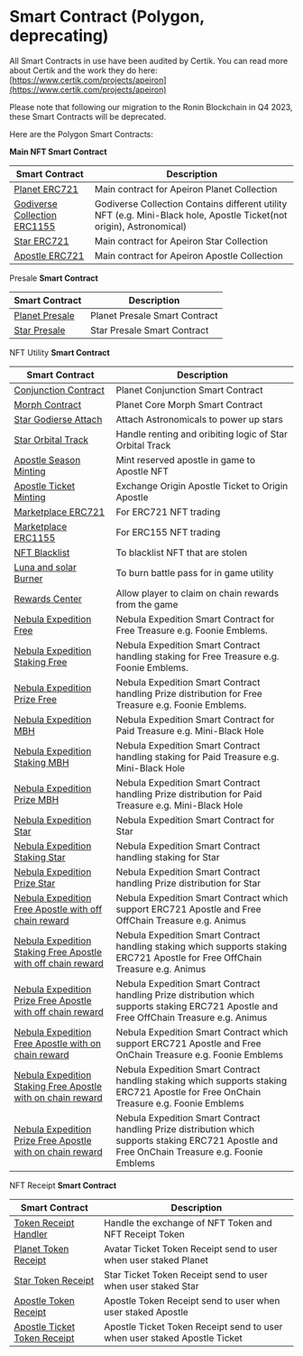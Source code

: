 # Smart Contract (Polygon, deprecating)

All Smart Contracts in use have been audited by Certik. You can read more about Certik and the work they do here: [https://www.certik.com/projects/apeiron](https://www.certik.com/projects/apeiron)

Please note that following our migration to the Ronin Blockchain in Q4 2023, these Smart Contracts will be deprecated.

Here are the Polygon Smart Contracts:



**Main NFT Smart Contract**

| Smart Contract                                                                                             | Description                                                                                                          |
| ---------------------------------------------------------------------------------------------------------- | -------------------------------------------------------------------------------------------------------------------- |
| [Planet ERC721](https://polygonscan.com/address/0x24F9b0837424C62d2247D8A11A6d6139e4ab5eD2)                | Main contract for Apeiron Planet Collection                                                                          |
| [Godiverse Collection ERC1155](https://polygonscan.com/address/0x482d4eE070aDBC35Aad4F4696f9aF3E11516Dc28) | Godiverse Collection Contains different utility NFT (e.g. Mini-Black hole, Apostle Ticket(not origin), Astronomical) |
| [Star ERC721](https://polygonscan.com/address/0xC11BE84957C265e3c4D0957dd293E57cA4b7d6B5)                  | Main contract for Apeiron Star Collection                                                                            |
| [Apostle ERC721](https://polygonscan.com/address/0x874f28BDCAa3Bb3c4551873CD2E6AA72ee8fB7Cd)               | Main contract for Apeiron Apostle Collection                                                                         |

Presale **Smart Contract**

| Smart Contract                                                                               | Description                   |
| -------------------------------------------------------------------------------------------- | ----------------------------- |
| [Planet Presale](https://polygonscan.com/address/0x9ACED372DDd0B5B3Ad9FAcAd44C62e808B3e38C1) | Planet Presale Smart Contract |
| [Star Presale](https://polygonscan.com/address/0x613574b761c43c71780CC511022975Ea089860dD)   | Star Presale Smart Contract   |



NFT Utility **Smart Contract**

| Smart Contract                                                                                                                             | Description                                                                                                                                      |
| ------------------------------------------------------------------------------------------------------------------------------------------ | ------------------------------------------------------------------------------------------------------------------------------------------------ |
| [Conjunction Contract](https://polygonscan.com/address/0x4D84D84Aa2Be65e10e41fa2bE5Be5073E4B02F1a)                                         | Planet Conjunction Smart Contract                                                                                                                |
| [Morph Contract](https://polygonscan.com/address/0x9525b76F7C95AE0c690A486a878c700E0990D595)                                               | Planet Core Morph Smart Contract                                                                                                                 |
| [Star Godierse Attach](https://polygonscan.com/address/0xcc87f69B69cf5fa0709D1299D9C622F5542c8666)                                         | Attach Astronomicals to power up stars                                                                                                           |
| [Star Orbital Track](https://polygonscan.com/address/0x9eae82c11ad3333fd335e455238602dd6c854b50)                                           | Handle renting and oribiting logic of Star Orbital Track                                                                                         |
| [Apostle Season Minting](https://polygonscan.com/address/0xF786195B491141C350316d388CaFC8bF8cbe65f7)                                       | Mint reserved apostle in game to Apostle NFT                                                                                                     |
| [Apostle Ticket Minting](https://polygonscan.com/address/0xcE9eC5b412d1E957970D24D0b9bB704a9527acFF)                                       | Exchange Origin Apostle Ticket to Origin Apostle                                                                                                 |
| [Marketplace ERC721](https://polygonscan.com/address/0x550168EC56B3348B91c62D29aAe7eBa8C88FfEe4)                                           | For ERC721 NFT trading                                                                                                                           |
| [Marketplace ERC1155](https://polygonscan.com/address/0x52e723a8911E5b2d7e28d10b8B21f3ddE1039549)                                          | For ERC155 NFT trading                                                                                                                           |
| [NFT Blacklist](https://polygonscan.com/address/0x29D2adB099E21FBBe4BBe77F07C80031F5A5Aa03)                                                | To blacklist NFT that are stolen                                                                                                                 |
| [Luna and solar Burner](https://polygonscan.com/address/0x39d88cD4c634Cc1CdF572360e453AFB8F63f1e7d)                                        | To burn battle pass for in game utility                                                                                                          |
| [Rewards Center](https://polygonscan.com/address/0xEA793Feb0b6dE7bcB1be1491F74c2c9E39e47A79)                                               | Allow player to claim on chain rewards from the game                                                                                             |
| [Nebula Expedition Free](https://polygonscan.com/address/0x91945fDEdF0236974586973c06A6fcCE54459C03)                                       | Nebula Expedition Smart Contract for Free Treasure e.g. Foonie Emblems.                                                                          |
| [Nebula Expedition Staking Free](https://polygonscan.com/address/0xD0DD74c12A338e9e34C3E966a9E08697dE790990)                               | Nebula Expedition Smart Contract handling staking for Free Treasure e.g. Foonie Emblems.                                                         |
| [Nebula Expedition Prize Free](https://polygonscan.com/address/0x46C752fce8aa2B9aB697cda6Aeb6D222d7c663Ff)                                 | Nebula Expedition Smart Contract handling Prize distribution for Free Treasure e.g. Foonie Emblems.                                              |
| [Nebula Expedition MBH](https://polygonscan.com/address/0x6354650Bda716a13CcFE3Ca2f522Cb58b0739C3F)                                        | Nebula Expedition Smart Contract for Paid Treasure e.g. Mini-Black Hole                                                                          |
| [Nebula Expedition Staking MBH](https://polygonscan.com/address/0x08C58f439913293481eB7732de07935933C842F0)                                | Nebula Expedition Smart Contract handling staking for Paid Treasure e.g. Mini-Black Hole                                                         |
| [Nebula Expedition Prize MBH](https://polygonscan.com/address/0xC159Ee328ac0A71c137f38fA75654F3254fab128)                                  | Nebula Expedition Smart Contract handling Prize distribution for Paid Treasure e.g. Mini-Black Hole                                              |
| [Nebula Expedition Star](https://polygonscan.com/address/0xb12d728489feC5e81C46965b16d760097E764421)                                       | Nebula Expedition Smart Contract for Star                                                                                                        |
| [Nebula Expedition Staking Star](https://polygonscan.com/address/0x6A58bfEAF81475AF0b0AF409C7B41BF7515c3232)                               | Nebula Expedition Smart Contract handling staking for Star                                                                                       |
| [Nebula Expedition Prize Star](https://polygonscan.com/address/0x91fe4BD7bB0a2364125505D3f432D1E2D24182dC)                                 | Nebula Expedition Smart Contract handling Prize distribution for Star                                                                            |
| [Nebula Expedition Free Apostle with off chain reward](https://polygonscan.com/address/0x37997951D980D4e97AF6D8b3D698318243F41095)         | Nebula Expedition Smart Contract which support ERC721 Apostle and Free OffChain Treasure e.g. Animus                                             |
| [Nebula Expedition Staking Free Apostle with off chain reward](https://polygonscan.com/address/0x19772e73193559bfD17bd67546D2f37690a3bb80) | Nebula Expedition Smart Contract handling staking which supports staking ERC721 Apostle for Free OffChain Treasure e.g. Animus                   |
| [Nebula Expedition Prize Free Apostle with off chain reward](https://polygonscan.com/address/0xBb9d00C07738eBf568e5BbB309FCcd452eE62255)   | Nebula Expedition Smart Contract handling Prize distribution which supports staking ERC721 Apostle and Free OffChain Treasure e.g. Animus        |
| [Nebula Expedition Free Apostle with on chain reward](https://polygonscan.com/address/0xa9fa22F1D2D2dfD079D131D559Cf2D0d8C26243f)          | Nebula Expedition Smart Contract which support ERC721 Apostle and Free OnChain Treasure e.g. Foonie Emblems                                      |
| [Nebula Expedition Staking Free Apostle with on chain reward](https://polygonscan.com/address/0xCFbB3b9b1bee45AfEAb95EF667fb0cE5540Ca403)  | Nebula Expedition Smart Contract handling staking which supports staking ERC721 Apostle for Free OnChain Treasure e.g. Foonie Emblems            |
| [Nebula Expedition Prize Free Apostle with on chain reward](https://polygonscan.com/address/0xdcC27286f1bdE41e26967653CaeEd0A7b71cA1F2)    | Nebula Expedition Smart Contract handling Prize distribution which supports staking ERC721 Apostle and Free OnChain Treasure e.g. Foonie Emblems |



NFT Receipt **Smart Contract**

| Smart Contract                                                                                             | Description                                                                |
| ---------------------------------------------------------------------------------------------------------- | -------------------------------------------------------------------------- |
| [Token Receipt Handler](https://polygonscan.com/address/0x4520B9562Aab89dAe009a840Bc0b2f6c755D634C)        | Handle the exchange of NFT Token and NFT Receipt Token                     |
| [Planet Token Receipt](https://polygonscan.com/address/0x2ef1ca1A9a4a6b05EB784dB98BEFB06d24859B16)         | Avatar Ticket Token Receipt send to user when user staked Planet           |
| [Star Token Receipt](https://polygonscan.com/address/0x84F85594D04b08dC7F22F89AADCb0b8c8D0bEB65)           | Star Ticket Token Receipt send to user when user staked Star               |
| [Apostle Token Receipt](https://polygonscan.com/address/0xfaeD890DeE7fF06D4EB92F1a8AB930Aa6f84FeEB)        | Apostle Token Receipt send to user when user staked Apostle                |
| [Apostle Ticket Token Receipt](https://polygonscan.com/address/0xa335cEbBD323f8152c75136a4B1edD04E74F6D36) | Apostle Ticket Token Receipt send to user when user staked Apostle Ticket  |


